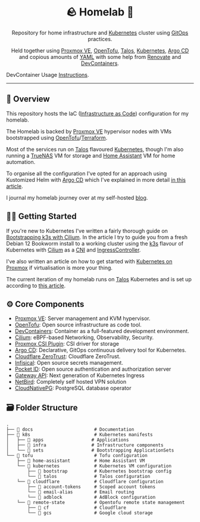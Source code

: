 <div align="center">

# 🪨 Homelab 🏡

Repository for home infrastructure and [Kubernetes](https://kubernetes.io/) cluster
using [GitOps](https://en.wikipedia.org/wiki/DevOps) practices.

Held together using [Proxmox VE](https://www.proxmox.com/en/proxmox-virtual-environment),
[OpenTofu](https://opentofu.org/), [Talos](https://talos.dev), [Kubernetes](https://kubernetes.io/),
[Argo CD](https://argoproj.github.io/cd/) and copious amounts of [YAML](https://yaml.org/) with some help
from [Renovate](https://www.mend.io/renovate/) and [DevContainers](https://containers.dev/).

</div>

DevContainer Usage [Instructions](.devcontainer/README.md).

---

## 📖 Overview

This repository hosts the IaC ([Infrastructure as Code](https://en.wikipedia.org/wiki/Infrastructure_as_code))
configuration for my homelab.

The Homelab is backed by [Proxmox VE](https://www.proxmox.com/en/proxmox-virtual-environment) hypervisor nodes with VMs
bootstrapped using [OpenTofu](https://opentofu.org/)/[Terraform](https://www.terraform.io/).

Most of the services run on [Talos](https://www.talos.dev/) flavoured [Kubernetes](https://kubernetes.io/),
though I'm also running a [TrueNAS](https://www.truenas.com/) VM for storage
and [Home Assistant](https://www.home-assistant.io/) VM for home automation.

To organise all the configuration I've opted for an approach using Kustomized Helm
with [Argo CD](https://argoproj.github.io/cd/) which I've explained in more
detail [in this article](https://blog.stonegarden.dev/articles/2023/09/argocd-kustomize-with-helm/).

I journal my homelab journey over at my self-hosted [blog](https://blog.stonegarden.dev).

## 🧑‍💻 Getting Started

If you're new to Kubernetes I've written a fairly thorough guide
on [Bootstrapping k3s with Cilium](https://blog.stonegarden.dev/articles/2024/02/bootstrapping-k3s-with-cilium/).
In the article I try to guide you from a fresh Debian 12 Bookworm install to a working cluster using
the [k3s](https://k3s.io) flavour of Kubernetes with [Cilium](https://cilium.io) as a [CNI](https://www.cni.dev)
and [IngressController](https://kubernetes.io/docs/concepts/services-networking/ingress-controllers/).

I've also written an article on how to get started
with [Kubernetes on Proxmox](https://blog.stonegarden.dev/articles/2024/03/proxmox-k8s-with-cilium/) if virtualisation
is more your thing.

The current iteration of my homelab runs on [Talos](https://talos.dev) Kubernetes and is set up according
to [this article](https://blog.stonegarden.dev/articles/2024/08/talos-proxmox-tofu/).

## ⚙️ Core Components

- [Proxmox VE](https://www.proxmox.com/en/proxmox-virtual-environment): Server management and KVM hypervisor.
- [OpenTofu](https://opentofu.org/): Open source infrastructure as code tool.
- [DevContainers](https://containers.dev/): Container as a full-featured development environment.
- [Cilium](https://cilium.io/): eBPF-based Networking, Observability, Security.
- [Proxmox CSI Plugin](https://github.com/sergelogvinov/proxmox-csi-plugin): CSI driver for storage
- [Argo CD](https://argo-cd.readthedocs.io/en/stable/): Declarative, GitOps continuous delivery tool for Kubernetes.
- [Cloudflare ZeroTrust](https://developers.cloudflare.com/cloudflare-one/): Cloudflare ZeroTrust.
- [Infisical](https://infisical.com/): Open source secrets management.
- [Pocket ID](https://github.com/pocket-id/pocket-id): Open source authentication and authorization server
- [Gateway API](https://gateway-api.sigs.k8s.io/): Next generation of Kubernetes Ingress
- [NetBird](https://netbird.io/): Completely self hosted VPN solution
- [CloudNativePG](https://cloudnative-pg.io/): PostgreSQL database operator

## 🗃️ Folder Structure

```shell
.
├── 📂 docs                       # Documentation
├── 📂 k8s                        # Kubernetes manifests
│   ├── 📂 apps                  # Applications
│   ├── 📂 infra                 # Infrastructure components
│   └── 📂 sets                  # Bootstrapping ApplicationSets
└── 📂 tofu                       # Tofu configuration
    ├── 📂 home-assistant         # Home Assistant VM
    └── 📂 kubernetes             # Kubernetes VM configuration
        ├── 📂 bootstrap          # Kubernetes bootstrap config
        └── 📂 talos              # Talos configuration
    └── 📂 cloudflare             # Cloudflare configuration
        ├── 📂 account-tokens     # Scoped account tokens
        └── 📂 email-alias        # Email routing
        └── 📂 adblock            # AdBlock configuration
    └── 📂 remote-state           # Opentofu remote state management
        ├── 📂 cf                 # Cloudflare
        └── 📂 gcs                # Google cloud storage
```
